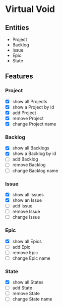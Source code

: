 # Virtual Void

## Entities
- Project
- Backlog
- Issue
- Epic
- State

## Features
### Project
- [x] show all Projects
- [x] show a Project by id
- [x] add Project
- [x] remove Project
- [x] change Project name
### Backlog
- [x] show all Backlogs
- [x] show a Backlog by id
- [ ] add Backlog
- [ ] remove Backlog
- [ ] change Backlog name
### Issue
- [x] show all Issues
- [x] show an Issue
- [ ] add Issue
- [ ] remove Issue
- [ ] change Issue
### Epic
- [x] show all Epics
- [ ] add Epic
- [ ] remove Epic
- [ ] change Epic name
### State
- [x] show all States
- [ ] add State
- [ ] remove State
- [ ] change State name
